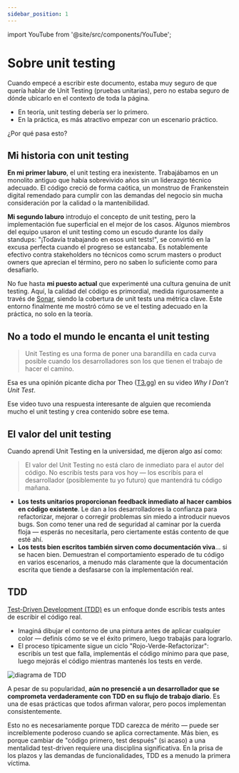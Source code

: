 ```yaml
---
sidebar_position: 1
---
```


import YouTube from '@site/src/components/YouTube';

# Sobre unit testing

Cuando empecé a escribir este documento, estaba muy seguro de que quería hablar de Unit Testing (pruebas unitarias), pero no estaba seguro de dónde ubicarlo en el contexto de toda la página.

* En teoría, unit testing debería ser lo primero.
* En la práctica, es más atractivo empezar con un escenario práctico.

¿Por qué pasa esto?

## Mi historia con unit testing

**En mi primer laburo**, el unit testing era inexistente. Trabajábamos en un monolito antiguo que había sobrevivido años sin un liderazgo técnico adecuado. El código creció de forma caótica, un monstruo de Frankenstein digital remendado para cumplir con las demandas del negocio sin mucha consideración por la calidad o la mantenibilidad.

**Mi segundo laburo** introdujo el concepto de unit testing, pero la implementación fue superficial en el mejor de los casos. Algunos miembros del equipo usaron el unit testing como un escudo durante los daily standups: "¡Todavía trabajando en esos unit tests!", se convirtió en la excusa perfecta cuando el progreso se estancaba. Es notablemente efectivo contra stakeholders no técnicos como scrum masters o product owners que aprecian el término, pero no saben lo suficiente como para desafiarlo.

No fue hasta **mi puesto actual** que experimenté una cultura genuina de unit testing. Aquí, la calidad del código es primordial, medida rigurosamente a través de [Sonar](https://docs.sonarsource.com/sonarqube-server/latest/), siendo la cobertura de unit tests una métrica clave. Este entorno finalmente me mostró cómo se ve el testing adecuado en la práctica, no solo en la teoría.

## No a todo el mundo le encanta el unit testing

> Unit Testing es una forma de poner una barandilla en cada curva posible cuando los desarrolladores son los que tienen el trabajo de hacer el camino.

Esa es una opinión picante dicha por Theo ([T3.gg](https://t3.gg/)) en su video _Why I Don’t Unit Test_.

<YouTube id="ZGKGb109-I4" />

Ese video tuvo una respuesta interesante de alguien que recomienda mucho el unit testing y crea contenido sobre ese tema.

<YouTube id="S5geCJb_bN4" />

## El valor del unit testing

Cuando aprendí Unit Testing en la universidad, me dijeron algo así como:

> El valor del Unit Testing no está claro de inmediato para el autor del código. No escribís tests para vos hoy — los escribís para el desarrollador (posiblemente tu yo futuro) que mantendrá tu código mañana.

* **Los tests unitarios proporcionan feedback inmediato al hacer cambios en código existente**. Le dan a los desarrolladores la confianza para refactorizar, mejorar o corregir problemas sin miedo a introducir nuevos bugs. Son como tener una red de seguridad al caminar por la cuerda floja — esperás no necesitarla, pero ciertamente estás contento de que esté ahí.
* **Los tests bien escritos también sirven como documentación viva**… si se hacen bien. Demuestran el comportamiento esperado de tu código en varios escenarios, a menudo más claramente que la documentación escrita que tiende a desfasarse con la implementación real.

## TDD

[Test-Driven Development (TDD)](https://www.agilealliance.org/glossary/tdd/) es un enfoque donde escribís tests antes de escribir el código real.

* Imaginá dibujar el contorno de una pintura antes de aplicar cualquier color — definís cómo se ve el éxito primero, luego trabajás para lograrlo.
* El proceso típicamente sigue un ciclo "Rojo-Verde-Refactorizar": escribís un test que falla, implementás el código mínimo para que pase, luego mejorás el código mientras mantenés los tests en verde.

<div>
  <img src={require('@site/static/img/unit-testing/tdd.png').default} alt="diagrama de TDD" />
</div>

A pesar de su popularidad, **aún no presencié a un desarrollador que se comprometa verdaderamente con TDD en su flujo de trabajo diario**. Es una de esas prácticas que todos afirman valorar, pero pocos implementan consistentemente.

Esto no es necesariamente porque TDD carezca de mérito — puede ser increíblemente poderoso cuando se aplica correctamente. Más bien, es porque cambiar de "código primero, test después" (si acaso) a una mentalidad test-driven requiere una disciplina significativa. En la prisa de los plazos y las demandas de funcionalidades, TDD es a menudo la primera víctima.